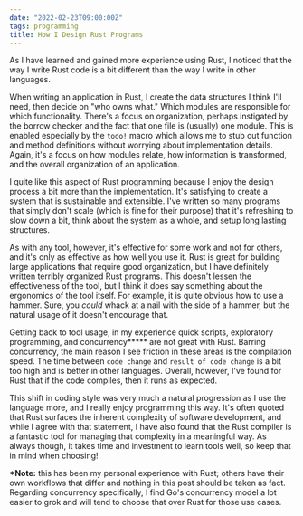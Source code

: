 ```yaml
---
date: "2022-02-23T09:00:00Z"
tags: programming
title: How I Design Rust Programs
---
```


As I have learned and gained more experience using Rust, I noticed that the way
I write Rust code is a bit different than the way I write in other languages.

When writing an application in Rust, I create the data structures I think I'll
need, then decide on "who owns what." Which modules are responsible for which
functionality. There's a focus on organization, perhaps instigated by the
borrow checker and the fact that one file is (usually) one module. This is
enabled especially by the `todo!` macro which allows me to stub out function
and method definitions without worrying about implementation details. Again,
it's a focus on how modules relate, how information is transformed, and the
overall organization of an application.

I quite like this aspect of Rust programming because I enjoy the design process
a bit more than the implementation. It's satisfying to create a system that is
sustainable and extensible. I've written so many programs that simply don't
scale (which is fine for their purpose) that it's refreshing to slow down a
bit, think about the system as a whole, and setup long lasting structures.

As with any tool, however, it's effective for some work and not for others, and
it's only as effective as how well you use it. Rust is great for building large
applications that require good organization, but I have definitely written
terribly organized Rust programs. This doesn't lessen the effectiveness of the
tool, but I think it does say something about the ergonomics of the tool
itself. For example, it is quite obvious how to use a hammer. Sure, you *could*
whack at a nail with the side of a hammer, but the natural usage of it doesn't
encourage that.

Getting back to tool usage, in my experience quick scripts, exploratory
programming, and concurrency**\*** are not great with Rust. Barring concurrency, the
main reason I see friction in these areas is the compilation speed. The time
between `code change` and `result of code change` is a bit too high and is
better in other languages. Overall, however, I've found for Rust that if the
code compiles, then it runs as expected.

This shift in coding style was very much a natural progression as I use the
language more, and I really enjoy programming this way. It's often quoted that
Rust surfaces the inherent complexity of software development, and while I
agree with that statement, I have also found that the Rust compiler is a
fantastic tool for managing that complexity in a meaningful way. As always
though, it takes time and investment to learn tools well, so keep that in mind
when choosing!

**\*Note:** this has been my personal experience with Rust; others have their own
workflows that differ and nothing in this post should be taken as fact. Regarding
concurrency specifically, I find Go's concurrency model a lot easier to grok and
will tend to choose that over Rust for those use cases.

